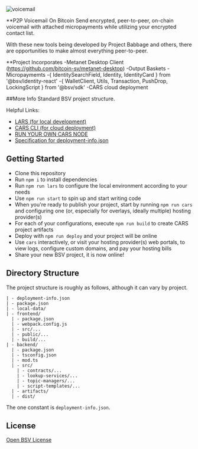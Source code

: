 ![voicemail](https://github.com/user-attachments/assets/3f1b4f17-7147-4f29-89ce-01fcba3909f6)

**P2P Voicemail On Bitcoin
Send encrypted, peer-to-peer, on-chain voicemail with attached micropayments while utilizing your encrypted contact list.

With these new tools being developed by Project Babbage and others, there are opportunities to make almost everything peer-to-peer.

**Project Incorporates
-Metanet Desktop Client (https://github.com/bitcoin-sv/metanet-desktop)
-Output Baskets
-Micropaymemts
-{ IdentitySearchField, Identity, IdentityCard } from '@bsv/identity-react'
-{ WalletClient, Utils, Transaction, PushDrop, LockingScript } from '@bsv/sdk'
-CARS cloud deployment


##More Info
Standard BSV project structure.

Helpful Links:

- [LARS (for local development)](https://github.com/bitcoin-sv/lars)
- [CARS CLI (for cloud deployment)](https://github.com/bitcoin-sv/cars-cli)
- [RUN YOUR OWN CARS NODE](https://github.com/bitcoin-sv/cars-node)
- [Specification for deployment-info.json](https://github.com/bitcoin-sv/BRCs/blob/master/apps/0102.md)

## Getting Started

- Clone this repository
- Run `npm i` to install dependencies
- Run `npm run lars` to configure the local environment according to your needs
- Use `npm run start` to spin up and start writing code
- When you're ready to publish your project, start by running `npm run cars` and configuring one (or, especially for overlays, ideally multiple) hosting provider(s)
- For each of your configurations, execute `npm run build` to create CARS project artifacts
- Deploy with `npm run deploy` and your project will be online
- Use `cars` interactively, or visit your hosting provider(s) web portals, to view logs, configure custom domains, and pay your hosting bills
- Share your new BSV project, it is now online!

## Directory Structure

The project structure is roughly as follows, although it can vary by project.

```
| - deployment-info.json
| - package.json
| - local-data/
| - frontend/
  | - package.json
  | - webpack.config.js
  | - src/...
  | - public/...
  | - build/...
| - backend/
  | - package.json
  | - tsconfig.json
  | - mod.ts
  | - src/
    | - contracts/...
    | - lookup-services/...
    | - topic-managers/...
    | - script-templates/...
  | - artifacts/
  | - dist/
```

The one constant is `deployment-info.json`.

## License

[Open BSV License](./LICENSE.txt)

